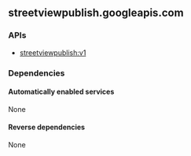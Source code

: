 ## streetviewpublish.googleapis.com

### APIs

* [ streetviewpublish:v1 ]( https://streetviewpublish.googleapis.com/$discovery/rest?version=v1 )

### Dependencies

#### Automatically enabled services

None

#### Reverse dependencies

None
